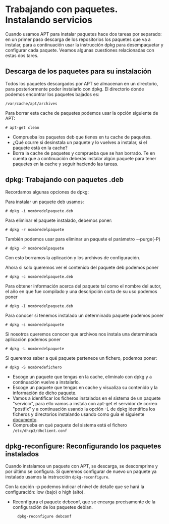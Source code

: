 # Trabajando con paquetes. Instalando servicios

Cuando usamos APT para instalar paquetes hace dos tareas por separado: en un primer paso descarga de los repositorios los paquetes que va a instalar, para a continuación usar la instrucción dpkg para desempaquetar y configurar cada paquete. Veamos algunas cuestiones relacionadas con estas dos tares.  
  
## Descarga de los paquetes para su instalación
 
Todos los paquetes descargados por APT se almacenan en un directorio, para posteriormente poder instalarlo con dpkg. El directorio donde podemos encontrar los paquetes bajados es:  
  
    /var/cache/apt/archives
 
Para borrar esta cache de paquetes podemos usar la opción siguiente de APT:  
  
    # apt-get clean

* Comprueba los paquetes deb que tienes en tu cache de paquetes.  
* ¿Qué ocurre si desinstala un paquete y lo vuelves a instalar, si el paquete está en la cache?  
* Borra la cache de paquetes y comprueba que se han borrado. Te en cuenta que a continuación deberás instalar algún paquete para tener paquetes en la cache y seguir haciendo las tareas.  

## dpkg: Trabajando con paquetes .deb


Recordamos algunas opciones de dpkg:  
  
Para instalar un paquete deb usamos:  

    # dpkg -i nombredelpaquete.deb

Para eliminar el paquete instalado, debemos poner:  

    # dpkg -r nombredelpaquete

También podemos usar para eliminar un paquete el parámetro --purge(-P)  

    # dpkg -P nombredelpaquete

Con esto borramos la aplicación y los archivos de configuración.  
  
Ahora si solo queremos ver el contenido del paquete deb podemos poner  

    # dpkg -c nombredelpaquete.deb

Para obtener información acerca del paquete tal como el nombre del autor, el año en que fue compilado y una descripción corta de su uso podemos poner  

    # dpkg -I nombredelpaquete.deb


Para conocer si tenemos instalado un determinado paquete podemos poner  

    # dpkg -s nombredelpaquete

Si nosotros queremos conocer que archivos nos instala una determinada aplicación podemos poner  

    # dpkg -L nombredelpaquete 

Si queremos saber a qué paquete pertenece un fichero, podemos poner:  

    # dpkg -S nombredefichero

* Escoge un paquete que tengas en la cache, elimínalo con dpkg y a continuación vuelve a instalarlo.  
* Escoge un paquete que tengas en cache y visualiza su contenido y la información de dicho paquete.  
* Vamos a identificar los ficheros instalados en el sistema de un paquete "servicio", para ello vamos a instala con apt-get el servidor de correo "postfix" y a continuación usando la opción -L de dpkg identifica los ficheros y directorios instalando usando como guía el siguiente [documento]().  
* Comprueba en qué paquete del sistema está el fichero `/etc/dhcp3/dhclient.conf`  
  
## dpkg-reconfigure: Reconfigurando los paquetes instalados
  
Cuando instalamos un paquete con APT, se descarga, se descomprime y por último se configura. Si queremos configurar de nuevo un paquete ya instalado usamos la instrucción `dpkg-reconfigure`.  
  
Con la opción -p podemos indicar el nivel de detalle que se hará la configuración: low (bajo) o high (alto).  
  
* Reconfigura el paquete debconf, que se encarga precisamente de la configuración de los paquetes debian.  

        dpkg-reconfigure debconf  